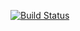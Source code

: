 [![Build Status](https://ci.centos.org/buildStatus/icon?job=dracut-pr-build)](https://ci.centos.org/job/dracut-pr-build/)
